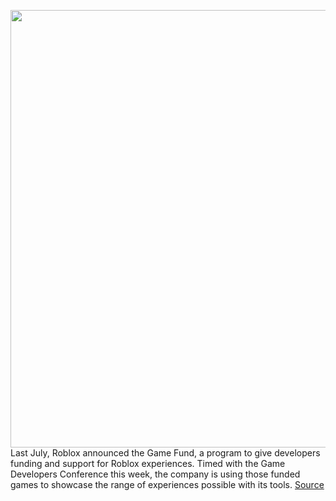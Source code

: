 <img src='https://cdn.vox-cdn.com/thumbor/KgdyHe9Ky8yRCmgVSttZV6uydjA=/0x0:1900x861/1200x800/filters:focal(798x279:1102x583)/cdn.vox-cdn.com/uploads/chorus_image/image/70657614/Screen_Shot_2022_03_21_at_4.50.58_PM.0.png' width='700px' /><br/>
Last July, Roblox announced the Game Fund, a program to give developers funding and support for Roblox experiences. Timed with the Game Developers Conference this week, the company is using those funded games to showcase the range of experiences possible with its tools.
<a href='https://www.theverge.com/2022/3/22/22989995/roblox-game-fund-25-million-rolling-thunder-winds-of-fortune'> Source <a/>